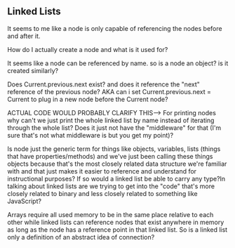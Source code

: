 ## Linked Lists

It seems to me like a node is only capable of referencing the nodes before and after it.

How do I actually create a node and what is it used for?

It seems like a node can be referenced by name. so is a node an object? is it created similarly?

Does Current.previous.next exist? and does it reference the "next" reference of the previous node? AKA can i set Current.previous.next = Current to plug in a new node before the Current node?

ACTUAL CODE WOULD PROBABLY CLARIFY THIS--> For printing nodes why can't we just print the whole linked list by name instead of iterating through the whole list? Does it just not have the "middleware" for that (I'm sure that's not what middleware is but you get my point)?

Is node just the generic term for things like objects, variables, lists (things that have properties/methods) and we've just been calling these things objects because that's the most closely related data structure we're familiar with and that just makes it easier to reference and understand for instructional purposes? If so would a linked list be able to carry any type?In talking about linked lists are we trying to get into the "code" that's more closely related to binary and less closely related to something like JavaScript?

Arrays require all used memory to be in the same place relative to each other while linked lists can reference nodes that exist anywhere in memory as long as the node has a reference point in that linked list. So is a linked list only a definition of an abstract idea of connection?